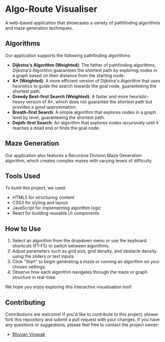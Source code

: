 **Algo-Route Visualiser**
======================

A web-based application that showcases a variety of pathfinding algorithms and maze generation techniques.

**Algorithms**
-------------

Our application supports the following pathfinding algorithms:

* **Dijkstra's Algorithm (Weighted)**: The father of pathfinding algorithms, Dijkstra's Algorithm guarantees the shortest path by exploring nodes in a graph based on their distance from the starting node.
* **A\* (Weighted)**: A more efficient version of Dijkstra's Algorithm that uses heuristics to guide the search towards the goal node, guaranteeing the shortest path.
* **Greedy Best-first Search (Weighted)**: A faster and more heuristic-heavy version of A*, which does not guarantee the shortest path but provides a good approximation.
* **Breath-first Search**: A simple algorithm that explores nodes in a graph level by level, guaranteeing the shortest path.
* **Depth-first Search**: An algorithm that explores nodes recursively until it reaches a dead end or finds the goal node.

## Maze Generation

Our application also features a Recursive Division Maze Generation algorithm, which creates complex mazes with varying levels of difficulty.

## Tools Used

To build this project, we used:

* HTML5 for structuring content
* CSS3 for styling and layout
* JavaScript for implementing algorithm logic
* React for building reusable UI components

## How to Use

1. Select an algorithm from the dropdown menu or use the keyboard shortcuts (F1-F5) to switch between algorithms.
2. Adjust parameters such as grid size, grid density, and obstacle density using the sliders or text inputs.
3. Click "Start" to begin generating a maze or running an algorithm on your chosen settings.
4. Observe how each algorithm navigates through the maze or graph structure in real-time.

We hope you enjoy exploring this interactive visualisation tool!

## Contributing

Contributions are welcome! If you'd like to contribute to this project, please fork this repository and submit a pull request with your changes.
If you have any questions or suggestions, please feel free to contact the project owner:
- [Bhuvan Vinayak](mailto:bhuvansrivastava007@gmail.com)
